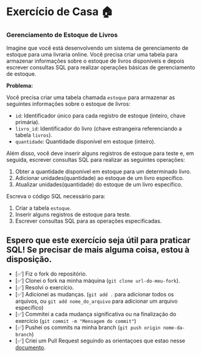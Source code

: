 # Exercício de Casa 🏠 

### Gerenciamento de Estoque de Livros

Imagine que você está desenvolvendo um sistema de gerenciamento de estoque para uma livraria online. Você precisa criar uma tabela para armazenar informações sobre o estoque de livros disponíveis e depois escrever consultas SQL para realizar operações básicas de gerenciamento de estoque.

**Problema:**

Você precisa criar uma tabela chamada `estoque` para armazenar as seguintes informações sobre o estoque de livros:

- `id`: Identificador único para cada registro de estoque (inteiro, chave primária).
- `livro_id`: Identificador do livro (chave estrangeira referenciando a tabela `livros`).
- `quantidade`: Quantidade disponível em estoque (inteiro).

Além disso, você deve inserir alguns registros de estoque para teste e, em seguida, escrever consultas SQL para realizar as seguintes operações:

1. Obter a quantidade disponível em estoque para um determinado livro.
2. Adicionar unidades(quantidade) ao estoque de um livro específico.
3. Atualizar unidades(quantidade) do estoque de um livro específico.

Escreva o código SQL necessário para:

1. Criar a tabela `estoque`.
2. Inserir alguns registros de estoque para teste.
3. Escrever consultas SQL para as operações especificadas.

Espero que este exercício seja útil para praticar SQL! Se precisar de mais alguma coisa, estou à disposição.
---

- [✅] Fiz o fork do repositório.
- [✅] Clonei o fork na minha máquina (`git clone url-do-meu-fork`).
- [✅] Resolvi o exercício.
- [✅] Adicionei as mudanças. (`git add .` para adicionar todos os arquivos, ou `git add nome_do_arquivo` para adicionar um arquivo específico)
- [✅] Commitei a cada mudança significativa ou na finalização do exercício (`git commit -m "Mensagem do commit"`)
- [✅] Pushei os commits na minha branch (`git push origin nome-da-branch`)
- [✅] Criei um Pull Request seguindo as orientaçoes que estao nesse [documento](https://github.com/mflilian/repo-example/blob/main/exercicios/para-casa/instrucoes-pull-request.md).
